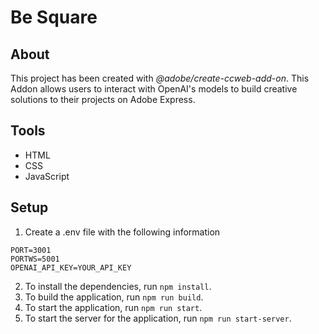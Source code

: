 # Be Square

## About

This project has been created with _@adobe/create-ccweb-add-on_.
This Addon allows users to interact with OpenAI's models to build creative solutions to
their projects on Adobe Express.

## Tools

- HTML
- CSS
- JavaScript

## Setup

1. Create a .env file with the following information

```
PORT=3001
PORTWS=5001
OPENAI_API_KEY=YOUR_API_KEY
```

2. To install the dependencies, run `npm install`.
3. To build the application, run `npm run build`.
4. To start the application, run `npm run start`.
5. To start the server for the application, run `npm run start-server`.
